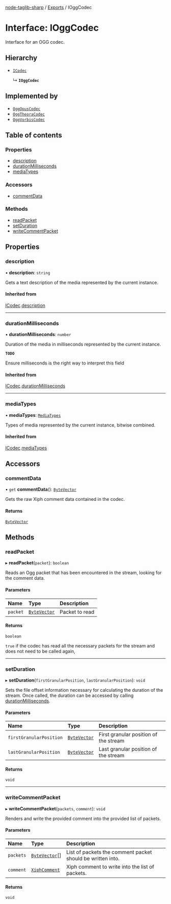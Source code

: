 [node-taglib-sharp](../README.md) / [Exports](../modules.md) / IOggCodec

# Interface: IOggCodec

Interface for an OGG codec.

## Hierarchy

- [`ICodec`](ICodec.md)

  ↳ **`IOggCodec`**

## Implemented by

- [`OggOpusCodec`](../classes/OggOpusCodec.md)
- [`OggTheoraCodec`](../classes/OggTheoraCodec.md)
- [`OggVorbisCodec`](../classes/OggVorbisCodec.md)

## Table of contents

### Properties

- [description](IOggCodec.md#description)
- [durationMilliseconds](IOggCodec.md#durationmilliseconds)
- [mediaTypes](IOggCodec.md#mediatypes)

### Accessors

- [commentData](IOggCodec.md#commentdata)

### Methods

- [readPacket](IOggCodec.md#readpacket)
- [setDuration](IOggCodec.md#setduration)
- [writeCommentPacket](IOggCodec.md#writecommentpacket)

## Properties

### description

• **description**: `string`

Gets a text description of the media represented by the current instance.

#### Inherited from

[ICodec](ICodec.md).[description](ICodec.md#description)

___

### durationMilliseconds

• **durationMilliseconds**: `number`

Duration of the media in milliseconds represented by the current instance.

**`TODO`**

Ensure milliseconds is the right way to interpret this field

#### Inherited from

[ICodec](ICodec.md).[durationMilliseconds](ICodec.md#durationmilliseconds)

___

### mediaTypes

• **mediaTypes**: [`MediaTypes`](../enums/MediaTypes.md)

Types of media represented by the current instance, bitwise combined.

#### Inherited from

[ICodec](ICodec.md).[mediaTypes](ICodec.md#mediatypes)

## Accessors

### commentData

• `get` **commentData**(): [`ByteVector`](../classes/ByteVector.md)

Gets the raw Xiph comment data contained in the codec.

#### Returns

[`ByteVector`](../classes/ByteVector.md)

## Methods

### readPacket

▸ **readPacket**(`packet`): `boolean`

Reads an Ogg packet that has been encountered in the stream, looking for the comment data.

#### Parameters

| Name | Type | Description |
| :------ | :------ | :------ |
| `packet` | [`ByteVector`](../classes/ByteVector.md) | Packet to read |

#### Returns

`boolean`

`true` if the codec has read all the necessary packets for the stream and
    does not need to be called again,

___

### setDuration

▸ **setDuration**(`firstGranularPosition`, `lastGranularPosition`): `void`

Sets the file offset information necessary for calculating the duration of the stream. Once
called, the duration can be accessed by calling [durationMilliseconds](ICodec.md#durationmilliseconds).

#### Parameters

| Name | Type | Description |
| :------ | :------ | :------ |
| `firstGranularPosition` | [`ByteVector`](../classes/ByteVector.md) | First granular position of the stream |
| `lastGranularPosition` | [`ByteVector`](../classes/ByteVector.md) | Last granular position of the stream |

#### Returns

`void`

___

### writeCommentPacket

▸ **writeCommentPacket**(`packets`, `comment`): `void`

Renders and write the provided comment into the provided list of packets.

#### Parameters

| Name | Type | Description |
| :------ | :------ | :------ |
| `packets` | [`ByteVector`](../classes/ByteVector.md)[] | List of packets the comment packet should be written into. |
| `comment` | [`XiphComment`](../classes/XiphComment.md) | Xiph comment to write into the list of packets. |

#### Returns

`void`
